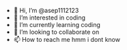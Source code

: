 - 👋 Hi, I’m @asep1112123
- 👀 I’m interested in coding
- 🌱 I’m currently learning coding
- 💞️ I’m looking to collaborate on 
- 📫 How to reach me hmm i dont know 

<!---
asep1112123/asep1112123 is a ✨ special ✨ repository because its `README.md` (this file) appears on your GitHub profile.
You can click the Preview link to take a look at your changes.
--->
